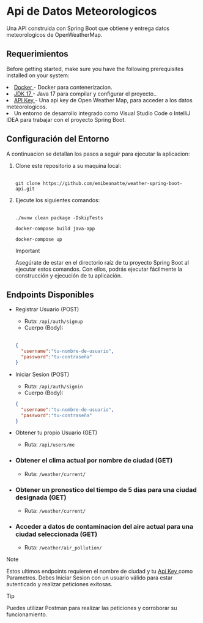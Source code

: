 <h1> Api de Datos Meteorologicos </h1>

Una API  construida con Spring Boot que obtiene y entrega datos meteorologicos de OpenWeatherMap.

<h2>Requerimientos</h2>

Before getting started, make sure you have the following prerequisites installed on your system:


  <li><a href="https://www.docker.com/get-started/"> Docker </a> - Docker para contenerizacion. </li>
  <li><a href= "https://www.oracle.com/java/technologies/javase/jdk17-archive-downloads.html"> JDK 17 </a> - Java 17 para compilar y configurar el proyecto..</li>
  <li><a href="https://openweathermap.org/api"> API Key </a> - Una api key de Open Weather Map, para acceder a los datos meteorologicos. </li>
  <li>Un entorno de desarrollo integrado como Visual Studio Code o IntelliJ IDEA para trabajar con el proyecto Spring Boot.</li>

<h2>Configuración del Entorno</h2>

A continuacion se detallan los pasos a seguir para ejecutar la aplicacion:

<ol>
<li> Clone este repositorio a su maquina local: </li><br>
  
```
git clone https://github.com/emibeanatte/weather-spring-boot-api.git
```

<li> Ejecute los siguientes comandos: </li> <br>

```
./mvnw clean package -DskipTests
```

```
docker-compose build java-app
```

```
docker-compose up
```

> [!IMPORTANT]
> Asegúrate de estar en el directorio raíz de tu proyecto Spring Boot al ejecutar estos comandos. Con ellos, podrás ejecutar fácilmente la construcción y ejecución de tu aplicación. 

</ol>

<h2> Endpoints Disponibles </h2>

- Registrar Usuario (POST) </li>
  - Ruta: `/api/auth/signup`
  - Cuerpo (Body): 
  <br>

  ```JSON
  {
    "username":"tu-nombre-de-usuario",
    "password":"tu-contraseña"
  }
  ```

- Iniciar Sesion (POST)
  - Ruta: `/api/auth/signin`
  - Cuerpo (Body):

  ```JSON
  {
    "username":"tu-nombre-de-usuario",
    "password":"tu-contraseña"
  }
  ```

- Obtener tu propio Usuario (GET)
  - Ruta: `/api/users/me`

- ### Obtener el clima actual por nombre de ciudad (GET)
  - Ruta: `/weather/current/`

- ### Obtener un pronostico del tiempo de 5 dias para una ciudad designada (GET)
  - Ruta: `/weather/current/`
 
- ### Acceder a datos de contaminacion del aire actual para una ciudad seleccionada (GET)
  - Ruta: `/weather/air_pollution/`

> [!NOTE]
> Estos ultimos endpoints requieren el nombre de ciudad y tu <a href = "https://openweathermap.org/api"> Api Key </a> como Parametros.
> Debes Iniciar Sesion con un usuario válido para estar autenticado y realizar peticiones exitosas.

> [!TIP]
> Puedes utilizar Postman para realizar las peticiones y corroborar su funcionamiento.







  







